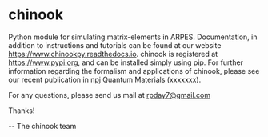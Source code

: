 # chinook
Python module for simulating matrix-elements in ARPES. Documentation, in addition to instructions and tutorials can be found at our website https://www.chinookpy.readthedocs.io. chinook is registered at https://www.pypi.org, and can be installed simply using pip. For further information regarding the formalism and applications of chinook, please see our recent publication in npj Quantum Materials (xxxxxxx). 

For any questions, please send us mail at rpday7@gmail.com

Thanks!

-- The chinook team
